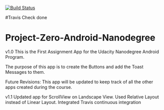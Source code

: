 [![Build Status](https://travis-ci.org/t2013anurag/Project-Zero-Android-Nanodegree.svg?branch=master)](https://travis-ci.org/t2013anurag/Project-Zero-Android-Nanodegree)

#Travis Check done

# Project-Zero-Android-Nanodegree
v1.0
This is the First Assignment App for the Udacity Nanodegree Android Program.

The purpose of this app is to create the Buttons and add the Toast Messages to them.

Future Revisions: 
This app will be updated to keep track of all the other apps created during the course.

v1.1
Updated app for ScrollView on Landscape View.
Used Relative Layout instead of Linear Layout.
Integrated Travis continuous integration

